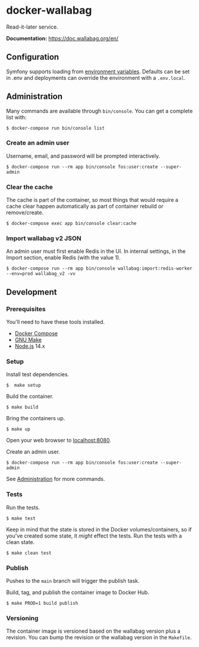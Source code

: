 # docker-wallabag

Read-it-later service.

**Documentation:** https://doc.wallabag.org/en/


## Configuration

Symfony supports loading from [environment
variables](https://symfony.com/doc/current/configuration.html#configuration-based-on-environment-variables).
Defaults can be set in .env and deployments can override the environment with
a `.env.local`.


## Administration

Many commands are available through `bin/console`. You can get a complete list
with:

    $ docker-compose run bin/console list


### Create an admin user

Username, email, and password will be prompted interactively.

    $ docker-compose run --rm app bin/console fos:user:create --super-admin


### Clear the cache

The cache is part of the container, so most things that would require a cache
clear happen automatically as part of container rebuild or remove/create.

    $ docker-compose exec app bin/console clear:cache


### Import wallabag v2 JSON

An admin user must first enable Redis in the UI. In internal settings, in the
Import section, enable Redis (with the value 1).

    $ docker-compose run --rm app bin/console wallabag:import:redis-worker --env=prod wallabag_v2 -vv


## Development

### Prerequisites

You'll need to have these tools installed.

- [Docker Compose](https://docs.docker.com/compose/install/)
- [GNU Make](https://www.gnu.org/software/make/)
- [Node.js](https://nodejs.org/en/) 14.x


### Setup

Install test dependencies.

    $  make setup

Build the container.

    $ make build

Bring the containers up.

    $ make up

Open your web browser to [localhost:8080](http://localhost:8080).

Create an admin user.

    $ docker-compose run --rm app bin/console fos:user:create --super-admin

See [Administration](#administration) for more commands.


### Tests

Run the tests.

    $ make test

Keep in mind that the state is stored in the Docker volumes/containers, so if
you've created some state, it _might_ effect the tests. Run the tests with
a clean state.

    $ make clean test


### Publish

Pushes to the `main` branch will trigger the publish task.

Build, tag, and publish the container image to Docker Hub.

    $ make PROD=1 build publish


### Versioning

The container image is versioned based on the wallabag version plus a revision.
You can bump the revision or the wallabag version in the `Makefile`.
